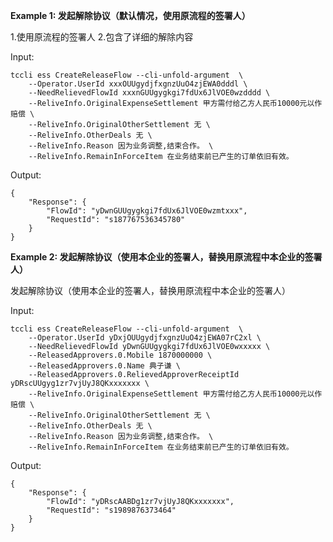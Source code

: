 **Example 1: 发起解除协议（默认情况，使用原流程的签署人）**

1.使用原流程的签署人
2.包含了详细的解除内容

Input: 

```
tccli ess CreateReleaseFlow --cli-unfold-argument  \
    --Operator.UserId xxxOUUgydjfxgnzUuO4zjEWA0dddl \
    --NeedRelievedFlowId xxxnGUUgygkgi7fdUx6JlVOE0wzdddd \
    --ReliveInfo.OriginalExpenseSettlement 甲方需付给乙方人民币10000元以作赔偿 \
    --ReliveInfo.OriginalOtherSettlement 无 \
    --ReliveInfo.OtherDeals 无 \
    --ReliveInfo.Reason 因为业务调整,结束合作。 \
    --ReliveInfo.RemainInForceItem 在业务结束前已产生的订单依旧有效。
```

Output: 
```
{
    "Response": {
        "FlowId": "yDwnGUUgygkgi7fdUx6JlVOE0wzmtxxx",
        "RequestId": "s187767536345780"
    }
}
```

**Example 2: 发起解除协议（使用本企业的签署人，替换用原流程中本企业的签署人）**

发起解除协议（使用本企业的签署人，替换用原流程中本企业的签署人）


Input: 

```
tccli ess CreateReleaseFlow --cli-unfold-argument  \
    --Operator.UserId yDxjOUUgydjfxgnzUuO4zjEWA07rC2xl \
    --NeedRelievedFlowId yDwnGUUgygkgi7fdUx6JlVOE0wxxxxx \
    --ReleasedApprovers.0.Mobile 1870000000 \
    --ReleasedApprovers.0.Name 典子谦 \
    --ReleasedApprovers.0.RelievedApproverReceiptId yDRscUUgyg1zr7vjUyJ8QKxxxxxxx \
    --ReliveInfo.OriginalExpenseSettlement 甲方需付给乙方人民币10000元以作赔偿 \
    --ReliveInfo.OriginalOtherSettlement 无 \
    --ReliveInfo.OtherDeals 无 \
    --ReliveInfo.Reason 因为业务调整,结束合作。 \
    --ReliveInfo.RemainInForceItem 在业务结束前已产生的订单依旧有效。
```

Output: 
```
{
    "Response": {
        "FlowId": "yDRscAABDg1zr7vjUyJ8QKxxxxxxx",
        "RequestId": "s1989876373464"
    }
}
```

